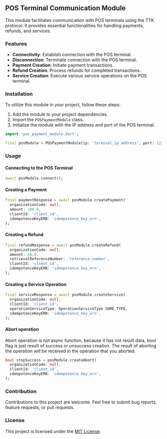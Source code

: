 ## POS Terminal Communication Module

This module facilitates communication with POS terminals using the TTK protocol. It provides essential functionalities for handling payments, refunds, and services.

### Features

- **Connectivity**: Establish connection with the POS terminal.
- **Disconnection**: Terminate connection with the POS terminal.
- **Payment Creation**: Initiate payment transactions.
- **Refund Creation**: Process refunds for completed transactions.
- **Service Creation**: Execute various service operations on the POS terminal.

### Installation

To utilize this module in your project, follow these steps:

1. Add the module to your project dependencies.
2. Import the `POSPaymentModule` class.
3. Initialize the module with the IP address and port of the POS terminal.

```dart
import 'pos_payment_module.dart';

final posModule = POSPaymentModule(ip: 'terminal_ip_address', port: 1234);
```

### Usage

#### Connecting to the POS Terminal

```dart
await posModule.connect();
```

#### Creating a Payment

```dart
final paymentResponse = await posModule.createPayment(
  organizationCode: null,
  amount: 100.0,
  clientId: 'client_id',
  idempotenceKeyERN: 'idempotence_key_ern',
);
```

#### Creating a Refund

```dart
final refundResponse = await posModule.createRefund(
  organizationCode: null,
  amount: 50.0,
  retrievalReferenceNumber: 'reference_number',
  clientId: 'client_id',
  idempotenceKeyERN: 'idempotence_key_ern',
);
```

#### Creating a Service Operation

```dart
final serviceResponse = await posModule.createService(
  organizationCode: null,
  clientId: 'client_id',
  operationServiceType: OperationServiceType.SOME_TYPE,
  idempotenceKeyERN: 'idempotence_key_ern',
);
```

#### Abort operation
Abort operation is not async function, because it has not result data, bool flag is just result of success or unsuccess creation. The result of aborting the operation will be received in the operation that you aborted.
```dart
bool stopSuccess = posModule.createAbort(
  organizationCode: null,
  clientId: 'client_id',
  idempotenceKeyERN: 'idempotence_key_ern',
);
```

### Contribution

Contributions to this project are welcome. Feel free to submit bug reports, feature requests, or pull requests.

### License

This project is licensed under the [MIT License](LICENSE).
